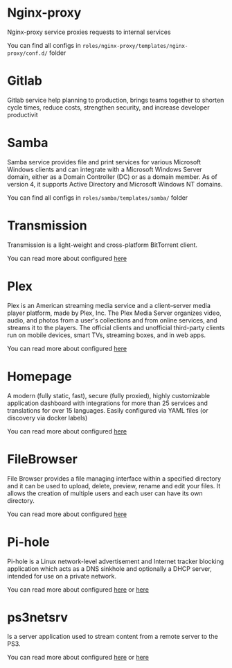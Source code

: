 # Nginx-proxy

Nginx-proxy service proxies requests to internal services

You can find all configs in `roles/nginx-proxy/templates/nginx-proxy/conf.d/` folder

# Gitlab

Gitlab service help planning to production, brings teams together to shorten cycle times, reduce costs, strengthen security, and increase developer productivit

# Samba

Samba service provides file and print services for various Microsoft Windows clients and can integrate with a Microsoft Windows Server domain, either as a Domain Controller (DC) or as a domain member. As of version 4, it supports Active Directory and Microsoft Windows NT domains.

You can find all configs in `roles/samba/templates/samba/` folder

# Transmission

Transmission is a light-weight and cross-platform BitTorrent client.

You can read more about configured [here](https://hub.docker.com/r/linuxserver/transmission)

# Plex

Plex is an American streaming media service and a client–server media player platform, made by Plex, Inc. The Plex Media Server organizes video, audio, and photos from a user's collections and from online services, and streams it to the players. The official clients and unofficial third-party clients run on mobile devices, smart TVs, streaming boxes, and in web apps.

You can read more about configured [here](https://hub.docker.com/r/linuxserver/plex)

# Homepage

A modern (fully static, fast), secure (fully proxied), highly customizable application dashboard with integrations for more than 25 services and translations for over 15 languages. Easily configured via YAML files (or discovery via docker labels)

You can read more about configured [here](https://gethomepage.dev/en/installation/)

# FileBrowser

File Browser provides a file managing interface within a specified directory and it can be used to upload, delete, preview, rename and edit your files. It allows the creation of multiple users and each user can have its own directory.

You can read more about configured [here](https://filebrowser.org/)

# Pi-hole

Pi-hole is a Linux network-level advertisement and Internet tracker blocking application which acts as a DNS sinkhole and optionally a DHCP server, intended for use on a private network.

You can read more about configured [here](https://github.com/pi-hole/docker-pi-hole) or [here](https://docs.pi-hole.net/)

# ps3netsrv

Is a server application used to stream content from a remote server to the PS3.

You can read more about configured [here](https://github.com/shawly/docker-ps3netsrv) or [here](https://github.com/aldostools/webMAN-MOD/wiki/~-PS3-NET-Server)